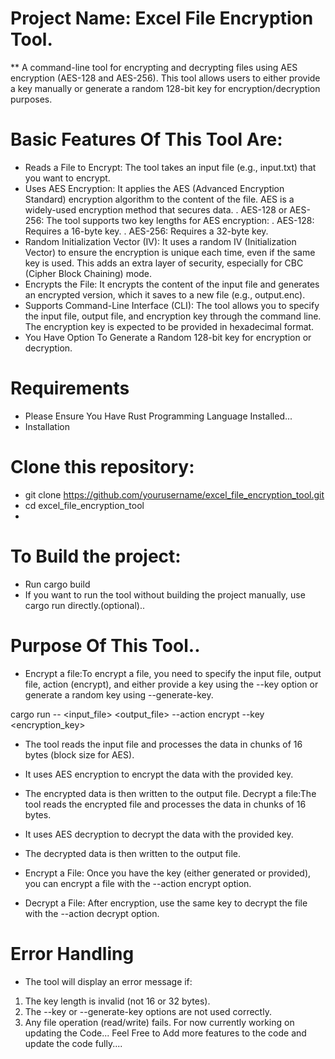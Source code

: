 # Project Name: Excel File Encryption Tool.

** A command-line tool for encrypting and decrypting files using AES encryption (AES-128 and AES-256). This tool allows users to either provide a key manually or generate a random 128-bit key for encryption/decryption purposes.

# Basic Features Of This Tool Are:
* Reads a File to Encrypt: The tool takes an input file (e.g., input.txt) that you want to encrypt.
* Uses AES Encryption: It applies the AES (Advanced Encryption Standard) encryption algorithm to the content of the file. AES is a widely-used encryption method that secures data.
. AES-128 or AES-256: The tool supports two key lengths for AES encryption:
. AES-128: Requires a 16-byte key.
. AES-256: Requires a 32-byte key.
* Random Initialization Vector (IV): It uses a random IV (Initialization Vector) to ensure the encryption is unique each time, even if the same key is used. This adds an extra layer of security, especially for CBC (Cipher Block Chaining) mode.
* Encrypts the File: It encrypts the content of the input file and generates an encrypted version, which it saves to a new file (e.g., output.enc).
* Supports Command-Line Interface (CLI): The tool allows you to specify the input file, output file, and encryption key through the command line. The encryption key is expected to be provided in hexadecimal format.
* You Have Option To Generate a Random 128-bit key for encryption or decryption.

# Requirements
* Please Ensure You Have Rust Programming Language Installed...
* Installation
# Clone this repository:
* git clone https://github.com/yourusername/excel_file_encryption_tool.git
* cd excel_file_encryption_tool
* 
# To Build the project:
* Run cargo build
* If you want to run the tool without building the project manually, use cargo run directly.(optional)..

# Purpose Of This Tool..
* Encrypt a file:To encrypt a file, you need to specify the input file, output file, action (encrypt), and either provide a key using the --key option or generate a random key using --generate-key.

cargo run -- <input_file> <output_file> --action encrypt --key <encryption_key>

* The tool reads the input file and processes the data in chunks of 16 bytes (block size for AES).
* It uses AES encryption to encrypt the data with the provided key.
* The encrypted data is then written to the output file.
Decrypt a file:The tool reads the encrypted file and processes the data in chunks of 16 bytes.
* It uses AES decryption to decrypt the data with the provided key.
* The decrypted data is then written to the output file.

* Encrypt a File: Once you have the key (either generated or provided), you can encrypt a file with the --action encrypt option.

* Decrypt a File: After encryption, use the same key to decrypt the file with the --action decrypt option.

# Error Handling
* The tool will display an error message if:
1. The key length is invalid (not 16 or 32 bytes).
2. The --key or --generate-key options are not used correctly.
3. Any file operation (read/write) fails.
For now currently working on updating the Code... Feel Free to Add more features to the code and update the code fully....

